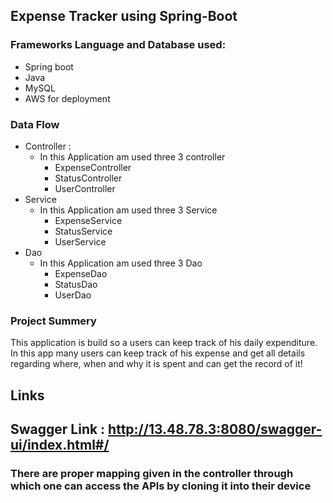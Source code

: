## Expense Tracker using Spring-Boot
### Frameworks Language and Database used:
* Spring boot
* Java
* MySQL
* AWS for deployment

### Data Flow
* Controller : 
  * In this Application am used three 3 controller
    * ExpenseController
    * StatusController
    * UserController
* Service
  * In this Application am used three 3 Service
    * ExpenseService
    * StatusService
    * UserService
* Dao
  * In this Application am used three 3 Dao
    * ExpenseDao
    * StatusDao
    * UserDao

### Project Summery
This application is build so a users can keep track of his daily expenditure. In this app many users can keep track of his expense and get all details regarding where, when and why it is spent and can get the record of it!

## Links
## Swagger Link : http://13.48.78.3:8080/swagger-ui/index.html#/
  ### There are proper mapping given in the controller through which one can access the APIs by cloning it into their device
